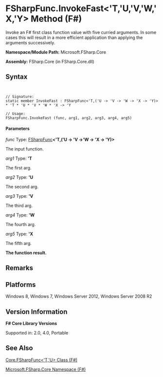 # FSharpFunc.InvokeFast<'T,'U,'V,'W,'X,'Y> Method (F#)

Invoke an F# first class function value with five curried arguments. In some cases this will result in a more efficient application than applying the arguments successively.

**Namespace/Module Path:** Microsoft.FSharp.Core

**Assembly:** FSharp.Core (in FSharp.Core.dll)


## Syntax


```


// Signature:
static member InvokeFast : FSharpFunc<'T,('U -> 'V -> 'W -> 'X -> 'Y)> * 'T * 'U * 'V * 'W * 'X -> 'Y

// Usage:
FSharpFunc.InvokeFast (func, arg1, arg2, arg3, arg4, arg5)

```



#### Parameters
*func*
Type: [FSharpFunc](http://msdn.microsoft.com/en-us/library/6fbc582c-a36a-4154-9bfe-296de5ecba53)**&lt;'T,('U -&gt; 'V -&gt;'W -&gt; 'X -&gt; 'Y)&gt;**


The input function.


*arg1*
Type: **'T**


The first arg.


*arg2*
Type: **'U**


The second arg.


*arg3*
Type: **'V**


The third arg.


*arg4*
Type: **'W**


The fourth arg.


*arg5*
Type: **'X**


The fifth arg.



**The function result.**
## Remarks

## Platforms
Windows 8, Windows 7, Windows Server 2012, Windows Server 2008 R2


## Version Information
**F# Core Library Versions**

Supported in: 2.0, 4.0, Portable




## See Also
[Core.FSharpFunc&#60;'T,'U&#62; Class &#40;F&#35;&#41;](Core.FSharpFunc%28%27T%2C%27U%29+Class+%28FSharp%29.md)

[Microsoft.FSharp.Core Namespace &#40;F&#35;&#41;](Microsoft.FSharp.Core+Namespace+%28FSharp%29.md)


